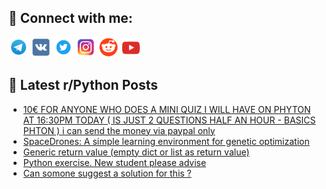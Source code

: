 ## 🔎 Connect with me:
[<img src="https://github.com/bullbesh/bullbesh/blob/main/images/Telegram.png" width="32" height="32" />](https://t.me/bullbesh)
[<img src="https://github.com/bullbesh/bullbesh/blob/main/images/VK.png" width="32" height="32" />](https://vk.com/bullbesh)
[<img src="https://github.com/bullbesh/bullbesh/blob/main/images/Twitter.png" width="32" height="32" />](https://twitter.com/bullbesh1)
[<img src="https://github.com/bullbesh/bullbesh/blob/main/images/Instagram.png" width="32" height="32" />](https://www.instagram.com/bullbesh)
[<img src="https://github.com/bullbesh/bullbesh/blob/main/images/Reddit.png" width="32" height="32" />](https://www.reddit.com/user/bullbesh)
[<img src="https://github.com/bullbesh/bullbesh/blob/main/images/YouTube.png" width="32" height="32" />](https://www.youtube.com/channel/UCtfjRs6uzgq5mfm8S06WTcg)

## 📕 Latest r/Python Posts
<!-- BLOG-POST-LIST:START -->
- [10€ FOR ANYONE WHO DOES A MINI QUIZ I WILL HAVE ON PHYTON AT 16:30PM TODAY &lpar; IS JUST 2 QUESTIONS HALF AN HOUR - BASICS PHTON &rpar; i can send the money via paypal only](https://www.reddit.com/r/Python/comments/yql6vm/10_for_anyone_who_does_a_mini_quiz_i_will_have_on/)
- [SpaceDrones: A simple learning environment for genetic optimization](https://www.reddit.com/r/Python/comments/yqko0t/spacedrones_a_simple_learning_environment_for/)
- [Generic return value &lpar;empty dict or list as return value&rpar;](https://www.reddit.com/r/Python/comments/yqknll/generic_return_value_empty_dict_or_list_as_return/)
- [Python exercise. New student please advise](https://www.reddit.com/r/Python/comments/yqihlj/python_exercise_new_student_please_advise/)
- [Can somone suggest a solution for this ?](https://www.reddit.com/r/Python/comments/yqig9u/can_somone_suggest_a_solution_for_this/)
<!-- BLOG-POST-LIST:END -->
